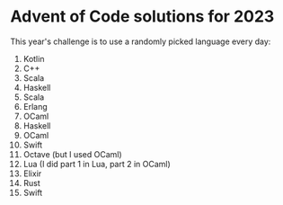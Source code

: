 # Advent of Code solutions for 2023

This year's challenge is to use a randomly picked language every day:

1. Kotlin
2. C++
3. Scala
4. Haskell
5. Scala
6. Erlang
7. OCaml
8. Haskell
9. OCaml
10. Swift
11. Octave (but I used OCaml)
12. Lua (I did part 1 in Lua, part 2 in OCaml)
13. Elixir
14. Rust
15. Swift
